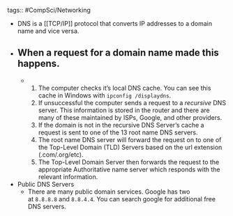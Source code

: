 tags:: #CompSci/Networking

- DNS is a [[TCP/IP]] protocol that converts IP addresses to a domain name and vice versa.
- ## When a request for a domain name made this happens.
	- 1. The computer checks it’s local DNS cache. 
	  You can see this cache in Windows with `ipconfig /displaydns`.
	  2.  If unsuccessful the computer sends a request to a _recursive_ DNS server. This information is stored in the router and there are many of these maintained by ISPs, Google, and other providers.
	  3.  If the domain is not in the recursive DNS Server’s cache a request is sent to one of the 13 root name DNS servers.
	  4.  The root name DNS server will forward the request on to one of the Top-Level Domain (TLD) Servers based on the url extension (.com/.org/etc).
	  5.  The Top-Level Domain Server then forwards the request to the appropriate Authoritative name server which responds with the relevant information.
- Public DNS Servers
	- There are many public domain services. Google has two at `8.8.8.8` and `8.8.4.4`. You can search google for additional free DNS servers.